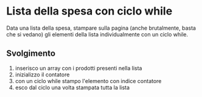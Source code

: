 # Lista della spesa con ciclo while

Data una lista della spesa, stampare sulla pagina (anche brutalmente, basta che si vedano) gli elementi della lista individualmente con un ciclo while.

## Svolgimento

1. inserisco un array con i prodotti presenti nella lista
2. inizializzo il contatore
3. con un ciclo while stampo l'elemento con indice contatore
4. esco dal ciclo una volta stampata tutta la lista
